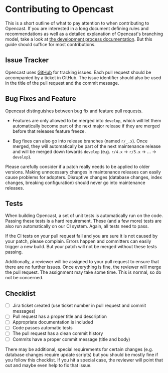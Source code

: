 Contributing to Opencast
========================

This is a short outline of what to pay attention to when contributing to Opencast. If you are interested in a long
document defining rules and recommendations as well as a detailed explanation of Opencast's branching model, take a look
at [the development process documentation](https://docs.opencast.org/develop/developer/development-process/). But this
guide should suffice for most contributions.


Issue Tracker
-------------

Opencast uses [GitHub](https://github.com/opencast/opencast/issues) for tracking issues. Each pull request should be
accompanied by a ticket in GitHub. The issue identifier should also be used in the title of the pull request and the
commit message.


Bug Fixes and Feature
---------------------

Opencast distinguishes between bug fix and feature pull requests.

- Features are only allowed to be merged into `develop`, which will let them automatically become part of the next
  major release if they are merged before that releases feature freeze.

- Bug fixes can also go into release branches (named `r/_.x`). Once merged, they will automatically be part of the next
  maintenance release and will be merged down towards `develop` (e.g. `r/4.x` → `r/5.x` → … → `develop`).

Please carefully consider if a patch really needs to be applied to older versions. Making unnecessary changes in
maintenance releases can easily cause problems for adopters. Disruptive changes (database changes, index changes,
breaking configuration) should never go into maintenance releases.


Tests
-----

When building Opencast, a set of unit tests is automatically run on the code. Passing these tests is a hard requirement.
These (and a few more) tests are also run automatically on our CI system. Again, all tests need to pass.

If the CI tests on your pull request fail and you are sure it is not caused by your patch, please complain. Errors
happen and committers can easily trigger a new build. But your patch will not be merged without these tests passing.

Additionally, a reviewer will be assigned to your pull request to ensure that there are no further issues. Once
everything is fine, the reviewer will merge the pull request. The assignment may take some time. This is normal, so do
not be concerned.


Checklist
---------

- [ ] Jira ticket created (use ticket number in pull request and commit messages)
- [ ] Pull request has a proper title and description
- [ ] Appropriate documentation is included
- [ ] Code passes automatic tests
- [ ] The pull request has a clean commit history
- [ ] Commits have a proper commit message (title and body)

There may be additional, special requirements for certain changes (e.g. database changes require update scripts) but you
should be mostly fine if you follow this checklist. If you hit a special case, the reviewer will point that out and
maybe even help to fix that issue.
